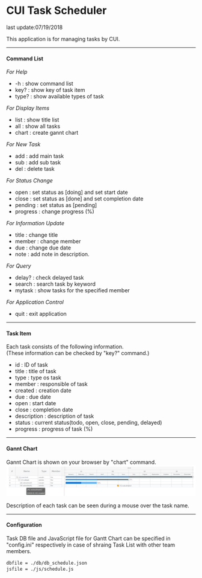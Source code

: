 # CUI Task Scheduler

last update:07/19/2018

This application is for managing tasks by CUI.

---
#### Command List
*For Help*    
- -h : show command list    
- key? : show key of task item    
- type? : show available types of task    

*For Display Items*     
- list : show title list    
- all : show all tasks    
- chart : create gannt chart    

*For New Task*    
- add : add main task    
- sub : add sub task    
- del : delete task    

*For Status Change*    
- open : set status as [doing] and set start date    
- close : set status as [done] and set completion date    
- pending : set status as [pending]    
- progress : change progress (%)     

*For Information Update*    
- title : change title
- member : change member    
- due : change due date    
- note : add note in description.    

*For Query*    
- delay? : check delayed task    
- search : search task by keyword    
- mytask : show tasks for the specified member    

*For Application Control*    
- quit : exit application    

---
#### Task Item
Each task consists of the following information.     
(These information can be checked by "key?" command.)

- id : ID of task
- title : title of task
- type : type os task
- member : responsible of task
- created : creation date
- due : due date
- open : start date
- close : completion date
- description : description of task
- status : current status(todo, open, close, pending, delayed)
- progress : progress of task (%)

---
#### Gannt Chart
Gannt Chart is shown on your browser by "chart" command.
![sample-chart](sample_chart.jpg)   

Description of each task can be seen during a mouse over the task name.    

---
#### Configuration
Task DB file and JavaScript file for Gantt Chart can be specified in "config.ini" respectively in case of shraing Task List with other team members.    

```
dbfile = ./db/db_schedule.json
jsfile = ./js/schedule.js
```
